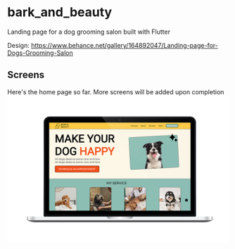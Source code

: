 # bark_and_beauty

Landing page for a dog grooming salon built with Flutter

Design: https://www.behance.net/gallery/164892047/Landing-page-for-Dogs-Grooming-Salon


## Screens
Here's the home page so far. More screens will be added upon completion 
 ![](./readme_files/home_page.png) 
